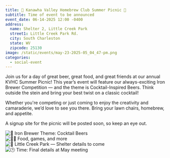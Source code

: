 ```yaml
---
title: 🍻 Kanawha Valley Homebrew Club Summer Picnic 🍻
subtitle: Time of event to be announced
event_date: 06-14-2025 12:00 -0400
address:
  name: Shelter 2, Little Creek Park
  street1: Little Creek Park Rd.
  city: South Charleston
  state: WV
  zipcode: 25130
image: /static/events/may-23-2025-05_04_47-pm.png
categories:
  - social-event
---
```

Join us for a day of great beer, great food, and great friends at our annual KVHC Summer Picnic! This year’s event will feature our always-exciting Iron Brewer Competition — and the theme is Cocktail-Inspired Beers. Think outside the stein and bring your best twist on a classic cocktail!

Whether you're competing or just coming to enjoy the creativity and camaraderie, we’d love to see you there. Bring your lawn chairs, homebrew, and appetite.

A signup site for the picnic will be posted soon, so keep an eye out.

![🥇](https://static.xx.fbcdn.net/images/emoji.php/v9/t94/1/16/1f947.png) Iron Brewer Theme: Cocktail Beers\
![👨‍🍳](https://static.xx.fbcdn.net/images/emoji.php/v9/t74/1/16/1f468_200d_1f373.png) Food, games, and more\
![📍](https://static.xx.fbcdn.net/images/emoji.php/v9/t2d/1/16/1f4cd.png) Little Creek Park — Shelter details to come\
![🕒](https://static.xx.fbcdn.net/images/emoji.php/v9/taa/1/16/1f552.png) Time: Final details at May meeting